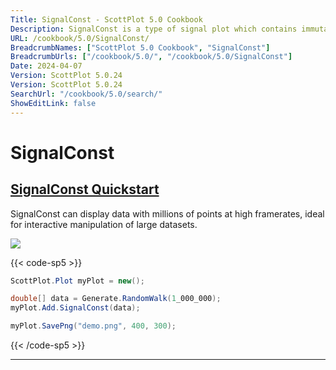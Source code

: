 ```yaml
---
Title: SignalConst - ScottPlot 5.0 Cookbook
Description: SignalConst is a type of signal plot which contains immutable data points and occupies more memory but offers greater performance for extremely large datasets. It is rarely needed, but best use for plotting data containing millions of points.
URL: /cookbook/5.0/SignalConst/
BreadcrumbNames: ["ScottPlot 5.0 Cookbook", "SignalConst"]
BreadcrumbUrls: ["/cookbook/5.0/", "/cookbook/5.0/SignalConst"]
Date: 2024-04-07
Version: ScottPlot 5.0.24
Version: ScottPlot 5.0.24
SearchUrl: "/cookbook/5.0/search/"
ShowEditLink: false
---
```


# SignalConst


<h2><a href='/cookbook/5.0/SignalConst/SignalConstQuickstart'>SignalConst Quickstart</a></h2>

SignalConst can display data with millions of points at high framerates, ideal for interactive manipulation of large datasets.

[![](/cookbook/5.0/images/SignalConstQuickstart.png?240407172904)](/cookbook/5.0/images/SignalConstQuickstart.png?240407172904)

{{< code-sp5 >}}

```cs
ScottPlot.Plot myPlot = new();

double[] data = Generate.RandomWalk(1_000_000);
myPlot.Add.SignalConst(data);

myPlot.SavePng("demo.png", 400, 300);

```

{{< /code-sp5 >}}

<hr class='my-5 invisible'>

